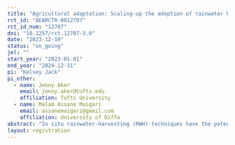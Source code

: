 ```yaml
---
title: "Agricultural adaptation: Scaling-up the adoption of rainwater harvesting techniques"
rct_id: "AEARCTR-0012707"
rct_id_num: "12707"
doi: "10.1257/rct.12707-3.0"
date: "2023-12-19"
status: "on_going"
jel: ""
start_year: "2023-01-01"
end_year: "2024-12-31"
pi: "Kelsey Jack"
pi_other:
  - name: Jenny Aker
    email: jenny.aker@tufts.edu
    affiliation: Tufts University
  - name: Malam Assane Maigari
    email: assanemaigari@gmail.com
    affiliation: University of Diffa
abstract: "In situ rainwater-harvesting (RWH) techniques have the potential to increase agricultural yields in the face of low and erratic rainfall, reversing land degradation and combatting desertification. We propose to study the scale-up of an intervention that has been shown to increase the adoption of RWH techniques in Niger, with relevance for most degraded land in the Sahel. A randomized control trial (RCT) conducted in Niger between 2018 and 2021 found that training alone was highly effective at increasing adoption. This, in turn, led to increases in agricultural revenue of around 0.14 s.d. up to three years after the initial training. This project will build upon the completed RCT to scale the adoption of RWH techniques in Niger, with three distinct contributions relative to the completed work. First, it will focus on expanding the adoption of two techniques (demi-lunes and zai) that are appropriate for severely degraded soils in Niger. Second, it will assess the relative costs and benefits of using in-person versus remote sensing to monitor initial and sustained adoption. Third, it will investigate whether larger trainings, which are cheaper to implement, deliver similar adoption impacts."
layout: registration
---
```


